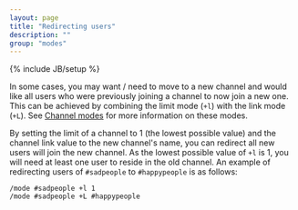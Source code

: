 ```yaml
---
layout: page
title: "Redirecting users"
description: ""
group: "modes"
---
```

{% include JB/setup %}

In some cases, you may want / need to move to a new channel and would like all users who were previously joining a channel to now join a new one. This can be achieved by combining the limit mode (`+l`) with the link mode (`+L`). See [Channel modes](channel.html) for more information on these modes.

By setting the limit of a channel to 1 (the lowest possible value) and the channel link value to the new channel's name, you can redirect all new users will join the new channel. As the lowest possible value of `+l` is 1, you will need at least one user to reside in the old channel. An example of redirecting users of `#sadpeople` to `#happypeople` is as follows:

    /mode #sadpeople +l 1
    /mode #sadpeople +L #happypeople
